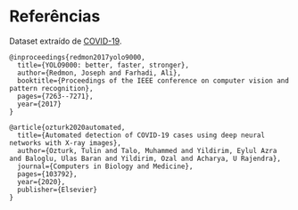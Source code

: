 # Referências
Dataset extraído de [COVID-19](https://github.com/muhammedtalo/COVID-19/tree/master/X-Ray%20Image%20DataSet).

```
@inproceedings{redmon2017yolo9000,
  title={YOLO9000: better, faster, stronger},
  author={Redmon, Joseph and Farhadi, Ali},
  booktitle={Proceedings of the IEEE conference on computer vision and pattern recognition},
  pages={7263--7271},
  year={2017}
}

@article{ozturk2020automated,
  title={Automated detection of COVID-19 cases using deep neural networks with X-ray images},
  author={Ozturk, Tulin and Talo, Muhammed and Yildirim, Eylul Azra and Baloglu, Ulas Baran and Yildirim, Ozal and Acharya, U Rajendra},
  journal={Computers in Biology and Medicine},
  pages={103792},
  year={2020},
  publisher={Elsevier}
}

```